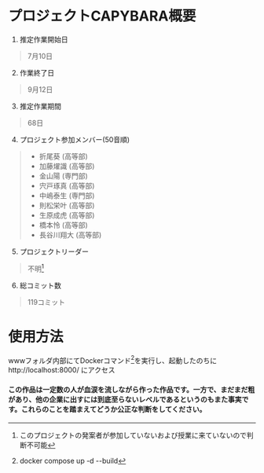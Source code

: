 # プロジェクトCAPYBARA概要

1. 推定作業開始日
> 7月10日
2. 作業終了日
> 9月12日
3. 推定作業期間
> 68日
4. プロジェクト参加メンバー(50音順)
> * 折尾葵 (高等部)
> * 加藤燿識 (高等部)
> * 金山陽 (専門部)
> * 宍戸琢真 (高等部)
> * 中嶋泰生 (専門部)
> * 則松栄叶 (高等部)
> * 生原成虎 (高等部)
> * 橋本怜 (高等部)
> * 長谷川翔大 (高等部)
5. プロジェクトリーダー
> 不明[^1]
6. 総コミット数
> 119コミット

# 使用方法
wwwフォルダ内部にてDockerコマンド[^2]を実行し、起動したのちにhttp://localhost:8000/ にアクセス

#### この作品は一定数の人が血涙を流しながら作った作品です。一方で、まだまだ粗があり、他の企業に出すには到底至らないレベルであるというのもまた事実です。これらのことを踏まえてどうか公正な判断をしてください。

[^1]:このプロジェクトの発案者が参加していないおよび授業に来ていないので判断不可能
[^2]:docker compose up -d --build
